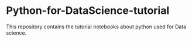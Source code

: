 # Python-for-DataScience-tutorial
This repository contains the tutorial notebooks about python used for Data science.
